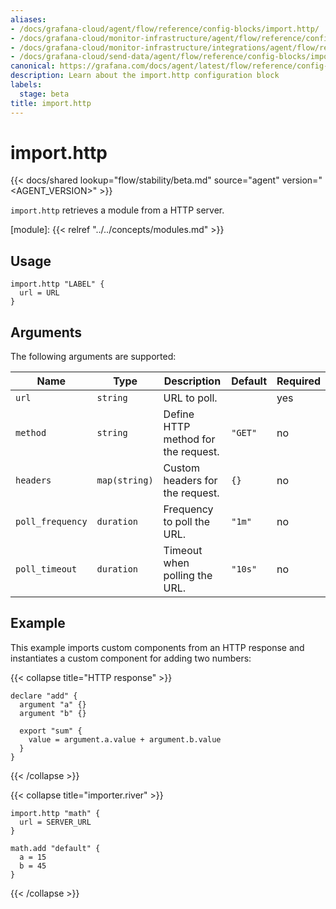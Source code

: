 ```yaml
---
aliases:
- /docs/grafana-cloud/agent/flow/reference/config-blocks/import.http/
- /docs/grafana-cloud/monitor-infrastructure/agent/flow/reference/config-blocks/import.http/
- /docs/grafana-cloud/monitor-infrastructure/integrations/agent/flow/reference/config-blocks/import.http/
- /docs/grafana-cloud/send-data/agent/flow/reference/config-blocks/import.http/
canonical: https://grafana.com/docs/agent/latest/flow/reference/config-blocks/import.http/
description: Learn about the import.http configuration block
labels:
  stage: beta
title: import.http
---
```


# import.http

{{< docs/shared lookup="flow/stability/beta.md" source="agent" version="<AGENT_VERSION>" >}}

`import.http` retrieves a module from a HTTP server.

[module]: {{< relref "../../concepts/modules.md" >}}

## Usage

```river
import.http "LABEL" {
  url = URL
}
```

## Arguments

The following arguments are supported:

Name | Type | Description | Default | Required
---- | ---- | ----------- | ------- | --------
`url` | `string` | URL to poll. | | yes
`method` | `string` | Define HTTP method for the request. | `"GET"` | no
`headers` | `map(string)` | Custom headers for the request. | `{}` | no
`poll_frequency` | `duration` | Frequency to poll the URL. | `"1m"` | no
`poll_timeout` | `duration` | Timeout when polling the URL. | `"10s"` | no

## Example

This example imports custom components from an HTTP response and instantiates a custom component for adding two numbers:

{{< collapse title="HTTP response" >}}
```river
declare "add" {
  argument "a" {}
  argument "b" {}

  export "sum" {
    value = argument.a.value + argument.b.value
  }
}
```
{{< /collapse >}}

{{< collapse title="importer.river" >}}
```river
import.http "math" {
  url = SERVER_URL
}

math.add "default" {
  a = 15
  b = 45
}
```
{{< /collapse >}}

